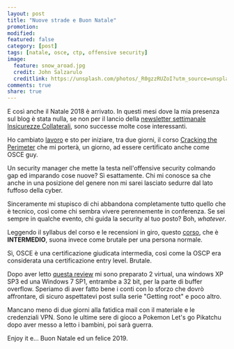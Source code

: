 ```yaml
---
layout: post
title: "Nuove strade e Buon Natale"
promotion: 
modified: 
featured: false
category: [post]
tags: [natale, osce, ctp, offensive security]
image:
  feature: snow_aroad.jpg
  credit: John Salzarulo
  creditlink: https://unsplash.com/photos/_R0gzzRUZoI?utm_source=unsplash&utm_medium=referral&utm_content=creditCopyText
comments: true
share: true
---
```


E così anche il Natale 2018 è arrivato. In questi mesi dove la mia presenza sul
blog è stata nulla, se non per il lancio della [newsletter settimanale
Insicurezze Collaterali](https://tinyletter.com/insicurezze-collaterali), sono
successe molte cose interessanti.


Ho cambiato [lavoro](https://www.linkedin.com/in/paolo-perego/) e sto per
iniziare, tra due giorni, il corso [Cracking the
Perimeter](https://www.offensive-security.com/information-security-training/cracking-the-perimeter/)
che mi porterà, un giorno, ad essere certificato anche come OSCE guy.

Un security manager che mette la testa nell'offensive security colmando gap ed
imparando cose nuove? Sì esattamente. Chi mi conosce sa che anche in una
posizione del genere non mi sarei lasciato sedurre dal lato fuffoso della
cyber.

Sinceramente mi stupisco di chi abbandona completamente tutto quello che è
tecnico, così come chi sembra vivere perennemente in conferenza. Se sei sempre
in qualche evento, chi guida la security al tuo posto? Boh, _whatever_.

Leggendo il syllabus del corso e le recensioni in giro, questo
[corso](https://www.offensive-security.com/information-security-training/cracking-the-perimeter/),
che è **INTERMEDIO**, suona invece come brutale per una persona normale.

Sì, OSCE è una certificazione giudicata intermedia, così come la OSCP era
considerata una certificazione entry level. Brutale.

Dopo aver letto [questa review](https://tulpa-security.com/2017/07/18/288) mi
sono preparato 2 virtual, una windows XP SP3 ed una Windows 7 SP1, entrambe a
32 bit, per la parte di buffer overflow.
Speriamo di aver fatto bene i conti con lo sforzo che dovrò affrontare, di
sicuro aspettatevi post sulla serie "Getting root" e poco altro.

Mancano meno di due giorni alla fatidica mail con il materiale e le credenziali
VPN. Sono le ultime sere di gioco a Pokemon Let's go Pikatchu dopo aver messo a
letto i bambini, poi sarà guerra.

Enjoy it e... Buon Natale ed un felice 2019.
